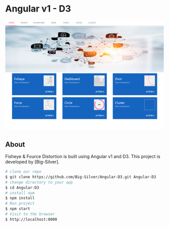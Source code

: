# Angular v1 - D3

![screenshot](app/img/readme.png)

## About

Fisheye & Fource Distortion is built using Angular v1 and D3.
This project is developed by [Big-Silver].



```bash
# clone our repo
$ git clone https://github.com/Big-Silver/Angular-D3.git Angular-D3
# change directory to your app
$ cd Angular-D3
# install npm
$ npm install
# Run project
$ npm start
# Visit to the browser
$ http://localhost:8000
```
